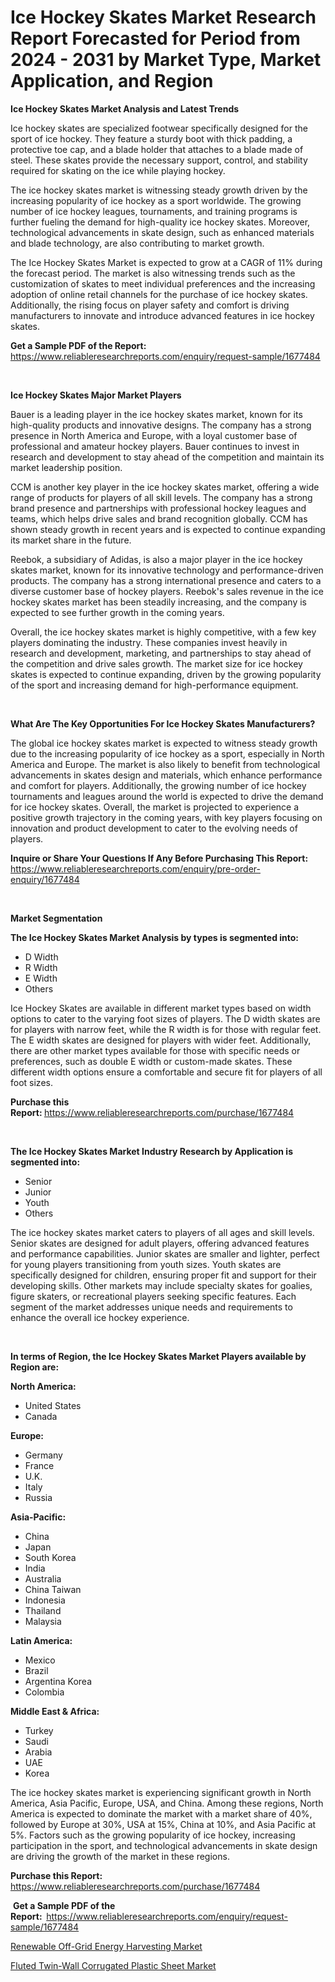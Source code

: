 <p><h1>Ice Hockey Skates Market Research Report Forecasted for Period from 2024 -  2031 by Market Type, Market Application, and Region</h1></p><p><strong>Ice Hockey Skates Market Analysis and Latest Trends</strong></p>
<p><p>Ice hockey skates are specialized footwear specifically designed for the sport of ice hockey. They feature a sturdy boot with thick padding, a protective toe cap, and a blade holder that attaches to a blade made of steel. These skates provide the necessary support, control, and stability required for skating on the ice while playing hockey.</p><p>The ice hockey skates market is witnessing steady growth driven by the increasing popularity of ice hockey as a sport worldwide. The growing number of ice hockey leagues, tournaments, and training programs is further fueling the demand for high-quality ice hockey skates. Moreover, technological advancements in skate design, such as enhanced materials and blade technology, are also contributing to market growth.</p><p>The Ice Hockey Skates Market is expected to grow at a CAGR of 11% during the forecast period. The market is also witnessing trends such as the customization of skates to meet individual preferences and the increasing adoption of online retail channels for the purchase of ice hockey skates. Additionally, the rising focus on player safety and comfort is driving manufacturers to innovate and introduce advanced features in ice hockey skates.</p></p>
<p><strong>Get a Sample PDF of the Report:&nbsp;</strong> <a href="https://www.reliableresearchreports.com/enquiry/request-sample/1677484">https://www.reliableresearchreports.com/enquiry/request-sample/1677484</a></p>
<p>&nbsp;</p>
<p><strong>Ice Hockey Skates Major Market Players</strong></p>
<p><p>Bauer is a leading player in the ice hockey skates market, known for its high-quality products and innovative designs. The company has a strong presence in North America and Europe, with a loyal customer base of professional and amateur hockey players. Bauer continues to invest in research and development to stay ahead of the competition and maintain its market leadership position.</p><p>CCM is another key player in the ice hockey skates market, offering a wide range of products for players of all skill levels. The company has a strong brand presence and partnerships with professional hockey leagues and teams, which helps drive sales and brand recognition globally. CCM has shown steady growth in recent years and is expected to continue expanding its market share in the future.</p><p>Reebok, a subsidiary of Adidas, is also a major player in the ice hockey skates market, known for its innovative technology and performance-driven products. The company has a strong international presence and caters to a diverse customer base of hockey players. Reebok's sales revenue in the ice hockey skates market has been steadily increasing, and the company is expected to see further growth in the coming years.</p><p>Overall, the ice hockey skates market is highly competitive, with a few key players dominating the industry. These companies invest heavily in research and development, marketing, and partnerships to stay ahead of the competition and drive sales growth. The market size for ice hockey skates is expected to continue expanding, driven by the growing popularity of the sport and increasing demand for high-performance equipment.</p></p>
<p>&nbsp;</p>
<p><strong>What Are The Key Opportunities For Ice Hockey Skates Manufacturers?</strong></p>
<p><p>The global ice hockey skates market is expected to witness steady growth due to the increasing popularity of ice hockey as a sport, especially in North America and Europe. The market is also likely to benefit from technological advancements in skates design and materials, which enhance performance and comfort for players. Additionally, the growing number of ice hockey tournaments and leagues around the world is expected to drive the demand for ice hockey skates. Overall, the market is projected to experience a positive growth trajectory in the coming years, with key players focusing on innovation and product development to cater to the evolving needs of players.</p></p>
<p><strong>Inquire or Share Your Questions If Any Before Purchasing This Report:</strong> <a href="https://www.reliableresearchreports.com/enquiry/pre-order-enquiry/1677484">https://www.reliableresearchreports.com/enquiry/pre-order-enquiry/1677484</a></p>
<p>&nbsp;</p>
<p><strong>Market Segmentation</strong></p>
<p><strong>The Ice Hockey Skates Market Analysis by types is segmented into:</strong></p>
<p><ul><li>D Width</li><li>R Width</li><li>E Width</li><li>Others</li></ul></p>
<p><p>Ice Hockey Skates are available in different market types based on width options to cater to the varying foot sizes of players. The D width skates are for players with narrow feet, while the R width is for those with regular feet. The E width skates are designed for players with wider feet. Additionally, there are other market types available for those with specific needs or preferences, such as double E width or custom-made skates. These different width options ensure a comfortable and secure fit for players of all foot sizes.</p></p>
<p><strong>Purchase this Report:&nbsp;</strong><a href="https://www.reliableresearchreports.com/purchase/1677484">https://www.reliableresearchreports.com/purchase/1677484</a></p>
<p>&nbsp;</p>
<p><strong>The Ice Hockey Skates Market Industry Research by Application is segmented into:</strong></p>
<p><ul><li>Senior</li><li>Junior</li><li>Youth</li><li>Others</li></ul></p>
<p><p>The ice hockey skates market caters to players of all ages and skill levels. Senior skates are designed for adult players, offering advanced features and performance capabilities. Junior skates are smaller and lighter, perfect for young players transitioning from youth sizes. Youth skates are specifically designed for children, ensuring proper fit and support for their developing skills. Other markets may include specialty skates for goalies, figure skaters, or recreational players seeking specific features. Each segment of the market addresses unique needs and requirements to enhance the overall ice hockey experience.</p></p>
<p>&nbsp;</p>
<p><strong>In terms of Region, the Ice Hockey Skates Market Players available by Region are:</strong></p>
<p>
    <p> <strong> North America: </strong>
        <ul>
            <li>United States</li>
            <li>Canada</li>
        </ul>
        </p> 
    <p> <strong> Europe: </strong>
        <ul>
            <li>Germany</li>
            <li>France</li>
            <li>U.K.</li>
            <li>Italy</li>
            <li>Russia</li>
        </ul>
        </p> 
    <p> <strong> Asia-Pacific: </strong>
        <ul>
            <li>China</li>
            <li>Japan</li>
            <li>South Korea</li>
            <li>India</li>
            <li>Australia</li>
            <li>China Taiwan</li>
            <li>Indonesia</li>
            <li>Thailand</li>
            <li>Malaysia</li>
        </ul>
        </p> 
    <p> <strong> Latin America: </strong>
        <ul>
            <li>Mexico</li>
            <li>Brazil</li>
            <li>Argentina Korea</li>
            <li>Colombia</li>
        </ul>
        </p> 
    <p> <strong> Middle East & Africa: </strong>
        <ul>
            <li>Turkey</li>
            <li>Saudi</li>
            <li>Arabia</li>
            <li>UAE</li>
            <li>Korea</li>
        </ul>
    </p>
    </p>
<p><p>The ice hockey skates market is experiencing significant growth in North America, Asia Pacific, Europe, USA, and China. Among these regions, North America is expected to dominate the market with a market share of 40%, followed by Europe at 30%, USA at 15%, China at 10%, and Asia Pacific at 5%. Factors such as the growing popularity of ice hockey, increasing participation in the sport, and technological advancements in skate design are driving the growth of the market in these regions.</p></p>
<p><strong>Purchase this Report: </strong><a href="https://www.reliableresearchreports.com/purchase/1677484">https://www.reliableresearchreports.com/purchase/1677484</a></p>
<p>&nbsp;<strong>Get a Sample PDF of the Report:&nbsp;&nbsp;</strong><a href="https://www.reliableresearchreports.com/enquiry/request-sample/1677484">https://www.reliableresearchreports.com/enquiry/request-sample/1677484</a></p>
<p><strong></strong></p>
<p><p><a href="https://issuu.com/reportprime-2/docs/renewable-off-grid-energy-harvesting-market-size-2">Renewable Off-Grid Energy Harvesting Market</a></p><p><a href="https://issuu.com/reportprime-2/docs/fluted-twin-wall-corrugated-plastic-sheet-market-s">Fluted Twin-Wall Corrugated Plastic Sheet Market</a></p></p>